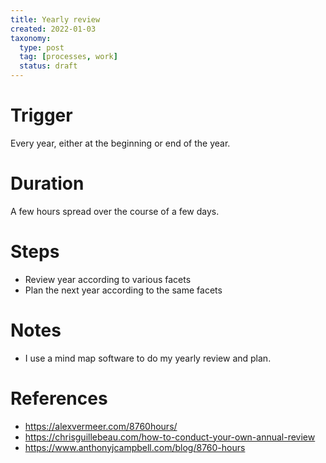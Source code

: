 ```yaml
---
title: Yearly review
created: 2022-01-03
taxonomy:
  type: post
  tag: [processes, work]
  status: draft
---
```


# Trigger
Every year, either at the beginning or end of the year.

# Duration
A few hours spread over the course of a few days.

# Steps
* Review year according to various facets
* Plan the next year according to the same facets

# Notes
* I use a mind map software to do my yearly review and plan.

# References
* https://alexvermeer.com/8760hours/
* https://chrisguillebeau.com/how-to-conduct-your-own-annual-review
* https://www.anthonyjcampbell.com/blog/8760-hours
